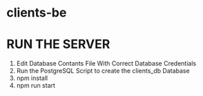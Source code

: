 # clients-be

# RUN THE SERVER

1. Edit Database Contants File With Correct Database Credentials
2. Run the PostgreSQL Script to create the clients_db Database
3. npm install
4. npm run start